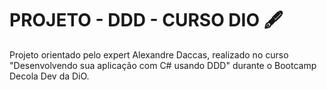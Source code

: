 # PROJETO - DDD - CURSO DIO :fountain_pen:
 Projeto orientado pelo expert Alexandre Daccas, realizado no curso "Desenvolvendo sua aplicação com C# usando DDD" durante o Bootcamp Decola Dev da DiO.
